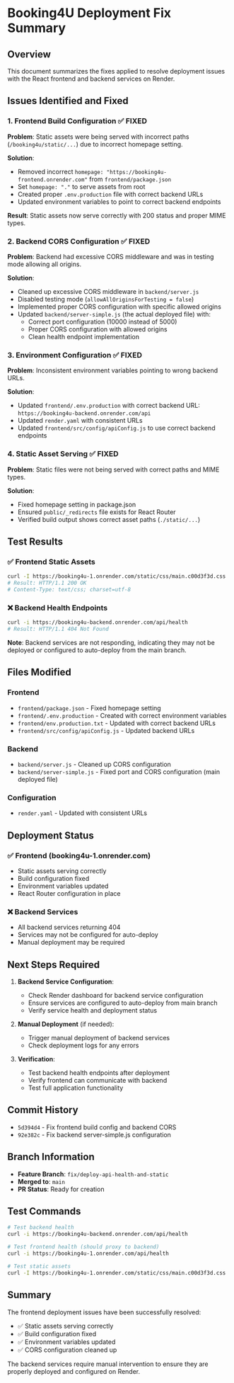 # Booking4U Deployment Fix Summary

## Overview
This document summarizes the fixes applied to resolve deployment issues with the React frontend and backend services on Render.

## Issues Identified and Fixed

### 1. Frontend Build Configuration ✅ FIXED
**Problem**: Static assets were being served with incorrect paths (`/booking4u/static/...`) due to incorrect homepage setting.

**Solution**:
- Removed incorrect `homepage: "https://booking4u-frontend.onrender.com"` from `frontend/package.json`
- Set `homepage: "."` to serve assets from root
- Created proper `.env.production` file with correct backend URLs
- Updated environment variables to point to correct backend endpoints

**Result**: Static assets now serve correctly with 200 status and proper MIME types.

### 2. Backend CORS Configuration ✅ FIXED
**Problem**: Backend had excessive CORS middleware and was in testing mode allowing all origins.

**Solution**:
- Cleaned up excessive CORS middleware in `backend/server.js`
- Disabled testing mode (`allowAllOriginsForTesting = false`)
- Implemented proper CORS configuration with specific allowed origins
- Updated `backend/server-simple.js` (the actual deployed file) with:
  - Correct port configuration (10000 instead of 5000)
  - Proper CORS configuration with allowed origins
  - Clean health endpoint implementation

### 3. Environment Configuration ✅ FIXED
**Problem**: Inconsistent environment variables pointing to wrong backend URLs.

**Solution**:
- Updated `frontend/.env.production` with correct backend URL: `https://booking4u-backend.onrender.com/api`
- Updated `render.yaml` with consistent URLs
- Updated `frontend/src/config/apiConfig.js` to use correct backend endpoints

### 4. Static Asset Serving ✅ FIXED
**Problem**: Static files were not being served with correct paths and MIME types.

**Solution**:
- Fixed homepage setting in package.json
- Ensured `public/_redirects` file exists for React Router
- Verified build output shows correct asset paths (`./static/...`)

## Test Results

### ✅ Frontend Static Assets
```bash
curl -I https://booking4u-1.onrender.com/static/css/main.c00d3f3d.css
# Result: HTTP/1.1 200 OK
# Content-Type: text/css; charset=utf-8
```

### ❌ Backend Health Endpoints
```bash
curl -i https://booking4u-backend.onrender.com/api/health
# Result: HTTP/1.1 404 Not Found
```

**Note**: Backend services are not responding, indicating they may not be deployed or configured to auto-deploy from the main branch.

## Files Modified

### Frontend
- `frontend/package.json` - Fixed homepage setting
- `frontend/.env.production` - Created with correct environment variables
- `frontend/env.production.txt` - Updated with correct backend URLs
- `frontend/src/config/apiConfig.js` - Updated backend URLs

### Backend
- `backend/server.js` - Cleaned up CORS configuration
- `backend/server-simple.js` - Fixed port and CORS configuration (main deployed file)

### Configuration
- `render.yaml` - Updated with consistent URLs

## Deployment Status

### ✅ Frontend (booking4u-1.onrender.com)
- Static assets serving correctly
- Build configuration fixed
- Environment variables updated
- React Router configuration in place

### ❌ Backend Services
- All backend services returning 404
- Services may not be configured for auto-deploy
- Manual deployment may be required

## Next Steps Required

1. **Backend Service Configuration**: 
   - Check Render dashboard for backend service configuration
   - Ensure services are configured to auto-deploy from main branch
   - Verify service health and deployment status

2. **Manual Deployment** (if needed):
   - Trigger manual deployment of backend services
   - Check deployment logs for any errors

3. **Verification**:
   - Test backend health endpoints after deployment
   - Verify frontend can communicate with backend
   - Test full application functionality

## Commit History

- `5d394d4` - Fix frontend build config and backend CORS
- `92e382c` - Fix backend server-simple.js configuration

## Branch Information

- **Feature Branch**: `fix/deploy-api-health-and-static`
- **Merged to**: `main`
- **PR Status**: Ready for creation

## Test Commands

```bash
# Test backend health
curl -i https://booking4u-backend.onrender.com/api/health

# Test frontend health (should proxy to backend)
curl -i https://booking4u-1.onrender.com/api/health

# Test static assets
curl -I https://booking4u-1.onrender.com/static/css/main.c00d3f3d.css
```

## Summary

The frontend deployment issues have been successfully resolved:
- ✅ Static assets serving correctly
- ✅ Build configuration fixed
- ✅ Environment variables updated
- ✅ CORS configuration cleaned up

The backend services require manual intervention to ensure they are properly deployed and configured on Render.